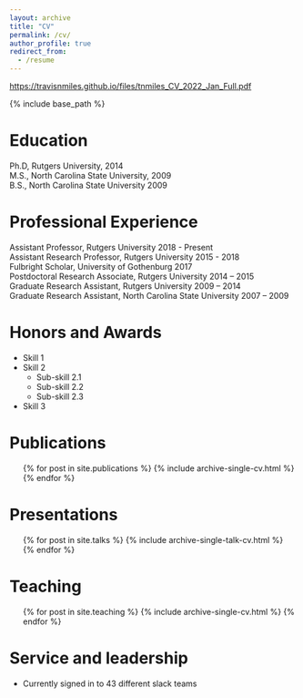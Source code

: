 ```yaml
---
layout: archive
title: "CV"
permalink: /cv/
author_profile: true
redirect_from:
  - /resume
---
```

https://travisnmiles.github.io/files/tnmiles_CV_2022_Jan_Full.pdf

{% include base_path %}

Education
======
Ph.D, Rutgers University,  2014\
M.S., North Carolina State University, 2009\
B.S., North Carolina State University 2009

Professional Experience
======
Assistant Professor, Rutgers University 2018 - Present\
Assistant Research Professor, Rutgers University 2015 - 2018\
Fulbright Scholar, University of Gothenburg 2017        \
Postdoctoral Research Associate, Rutgers University 2014 – 2015\
Graduate Research Assistant, Rutgers University 2009 – 2014\
Graduate Research Assistant, North Carolina State University 2007 – 2009

Honors and Awards
======
* Skill 1
* Skill 2
  * Sub-skill 2.1
  * Sub-skill 2.2
  * Sub-skill 2.3
* Skill 3

Publications
======
  <ul>{% for post in site.publications %}
    {% include archive-single-cv.html %}
  {% endfor %}</ul>

Presentations
======
  <ul>{% for post in site.talks %}
    {% include archive-single-talk-cv.html %}
  {% endfor %}</ul>

Teaching
======
  <ul>{% for post in site.teaching %}
    {% include archive-single-cv.html %}
  {% endfor %}</ul>

Service and leadership
======
* Currently signed in to 43 different slack teams
